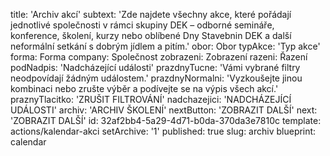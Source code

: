 title: 'Archiv akcí'
subtext: 'Zde najdete všechny akce, které pořádají jednotlivé společnosti v rámci skupiny DEK – odborné semináře, konference, školení, kurzy nebo oblíbené Dny Stavebnin DEK a další neformální setkání s dobrým jídlem a pitím.'
obor: Obor
typAkce: 'Typ akce'
forma: Forma
company: Společnost
zobrazeni: Zobrazení
razeni: Řazení
podNadpis: 'Nadcházející události'
prazdnyTucne: 'Vámi vybrané filtry neodpovídají žádným událostem.'
prazdnyNormalni: 'Vyzkoušejte jinou kombinaci nebo zrušte výběr a podívejte se na výpis všech akcí.'
praznyTlacitko: 'ZRUŠIT FILTROVÁNÍ'
nadchazejici: 'NADCHÁZEJÍCÍ UDÁLOSTI'
archiv: 'ARCHIV ŠKOLENÍ'
nextButton: 'ZOBRAZIT DALŠÍ'
next: 'ZOBRAZIT DALŠÍ'
id: 32af2bb4-5a29-4d71-b0da-370da3e7810c
template: actions/kalendar-akci
setArchive: '1'
published: true
slug: archiv
blueprint: calendar
